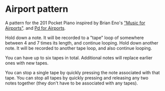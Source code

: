 # Airport pattern

A pattern for the 201 Pocket Piano inspired by Brian Eno's
["Music for Airports"](https://en.wikipedia.org/wiki/Ambient_1:_Music_for_Airports).
and
[Pd for Airports](https://www.youtube.com/watch?v=7sTrn39TT7k).

Hold down a note. It will be recorded to a "tape" loop of somewhere between
4 and 7 times its length, and continue looping. Hold down another note.
It will be recorded to another tape loop, and also continue looping.

You can have up to six tapes in total. Additional notes will replace earlier
ones with new tapes.

You can stop a single tape by quickly pressing the note associated with
that tape. You can stop all tapes by quickly pressing and releasing
any two notes together (they don't have to be associated with any tapes).
